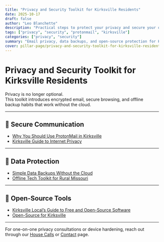 ```yaml
---
title: "Privacy and Security Toolkit for Kirksville Residents"
date: 2025-10-17
draft: false
author: "Leo Blanchette"
description: "Practical steps to protect your privacy and secure your digital life in Kirksville."
tags: ["privacy", "security", "protonmail", "kirksville"]
categories: ["privacy", "security"]
summary: "Email privacy, data backups, and open-source protection for Kirksville homes and businesses."
cover: pillar-page/privacy-and-security-toolkit-for-kirksville-residents/images/privacy-and-security-toolkit.jpg
---
```


# Privacy and Security Toolkit for Kirksville Residents

Privacy is no longer optional.  
This toolkit introduces encrypted email, secure browsing, and offline backup habits that work without the cloud.

---

## 📨 Secure Communication

- [Why You Should Use ProtonMail in Kirksville](/posts/why-use-protonmail/)
- [Kirksville Guide to Internet Privacy](/posts/kirksville-guide-to-internet-privacy/)

---

## 🧱 Data Protection

- [Simple Data Backups Without the Cloud](/posts/simple-data-backups-without-the-cloud/)
- [Offline Tech Toolkit for Rural Missouri](/posts/offline-tech-toolkit/)

---

## 🔐 Open-Source Tools

- [Kirksville Local’s Guide to Free and Open-Source Software](/posts/kirksville-locals-guide-to-free-and-open-source-software/)
- [Open-Source for Kirksville](/posts/open-source-for-kirksville/)

---

For one-on-one privacy consultations or device hardening, reach out through our [House Calls](/services/house-calls/) or [Contact](/contact/) page.
